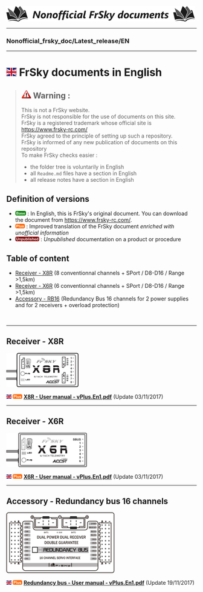 [![Logo Dépos](../_media/Logo-NonofficialFrSkydocuments-h41.png "Traductions de documents FrSky")](https://github.com/Ceeb182/Nonofficial_frsky_doc)  


----------------------------------------------------------------------------------

### Nonofficial\_frsky\_doc/Latest_release/EN  

----------------------------------------------------------------------------------

# ![<B>](../_media/Flag_EN.png) FrSky documents in English
>## ![Warning>](../_media/Logo-warning.png "Warning") Warning :  
>This is not a FrSky website.  
>FrSky is not responsible for the use of documents on this site.  
>FrSky is a registered trademark whose official site is https://www.frsky-rc.com/  
>FrSky agreed to the principle of setting up such a repository.  
>FrSky is informed of any new publication of documents on this repository  
>To make FrSky checks easier :  
>- the folder tree is voluntarily in English  
>- all `Readme.md` files have a section in English  
>- all release notes have a section in English  

## Definition of versions
- ![<B>](../_media/B-Base.png) : In English, this is FrSky's original document. You can download the document from https://www.frsky-rc.com/.  
- ![<B>](../_media/B-Plus.png) : Improved translation of the FrSky document *enriched with unofficial information*  
- ![<B>](../_media/B-Unpublished.png) : *Unpublished* documentation on a product or procedure  

## Table of content
- [Receiver - X8R](#X8R) (8 conventionnal channels + SPort / D8-D16 / Range >1,5km)  
- [Receiver - X6R](#X6R) (6 conventionnal channels + SPort / D8-D16 / Range >1,5km)  
- [Accessory - RB16](#RB16) (Redundancy Bus 16 channels for 2 power supplies and for 2 receivers + overload protection)  
<BR>

------------------------------------------------------------------------------------------------------------

<a name="X8R"></a>
## Receiver - X8R
![X8R](../_media/Pdt-X8R.png)

**![<B>](../_media/Flag_ENh11.png) ![<P>](../_media/B-Plus.png) [X8R - User manual - vPlus.En1.pdf](X8R%20-%20User%20manual%20-%20vPlus.En1.pdf)** (Update 03/11/2017)  

------------------------------------------------------------------------------------------------------------

<a name="X6R"></a>
## Receiver - X6R
![X6R](../_media/Pdt-X6R.png)

**![<B>](../_media/Flag_ENh11.png) ![<P>](../_media/B-Plus.png) [X6R - User manual - vPlus.En1.pdf](X6R%20-%20User%20manual%20-%20vPlus.En1.pdf)** (Update 03/11/2017)  

------------------------------------------------------------------------------------------------------------

<a name="RB16"></a>
## Accessory - Redundancy bus 16 channels
![RB16](../_media/Pdt-RB16.png)

**![<B>](../_media/Flag_ENh11.png) ![<P>](../_media/B-Plus.png) [Redundancy bus - User manual - vPlus.En1.pdf](Redundancy%20bus%20-%20User%20manual%20-%20vPlus.En1.pdf)**  (Update 19/11/2017)  
